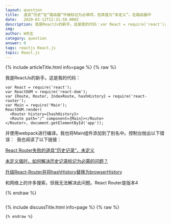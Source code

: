 ```yaml
---
layout: question
title:  道具“历史”在“路由器”中被标记为必填项，但其值为“未定义”。在路由器中
date:   2020-03-12T12:21:50.000Z
description: 我是ReactJs的新手。这是我的代码：var React = require('react');var ReactDOM = require('r...
img: 
author: W先生
category: question
answer: 0
tags: reactjs React.js
topic: React.js
---
```

<div class="article-root">
  <div class="article">
    {% include articleTitle.html info=page %}
    {% raw %}
    <div class="article-content"><p><font style="vertical-align: inherit;"><font style="vertical-align: inherit;">我是ReactJs的新手。</font><font style="vertical-align: inherit;">这是我的代码：</font></font></p>

<pre><code>var React = require('react');<font></font>
var ReactDOM = require('react-dom');<font></font>
var {Route, Router, IndexRoute, hashHistory} = require('react-router');<font></font>
var Main = require('Main');<font></font>
ReactDOM.render(<font></font>
  &lt;Router history={hashHistory}&gt;<font></font>
  &lt;Route path="/" component={Main}&gt;&lt;/Route&gt;<font></font>
&lt;/Router&gt;, document.getElementById('app'));<font></font>
</code></pre>

<p><font style="vertical-align: inherit;"><font style="vertical-align: inherit;">并使用webpack进行编译。</font><font style="vertical-align: inherit;">我也将Main组件添加到了别名中。</font><font style="vertical-align: inherit;">控制台抛出以下错误： 
 </font></font><a href="https://www.samyoc.com//uploads/users/13702/images/thumbnails/1584015583646.png" data-src="https://www.samyoc.com//uploads/users/13702/images/1584015583646.png" rel="noreferrer"><img src="https://i.stack.imgur.com/DjRVq.png" alt=""></a><font style="vertical-align: inherit;"><font style="vertical-align: inherit;">
我也阅读了以下链接：</font></font></p>

<p><a href="https://stackoverflow.com/questions/42845303/react-router-failed-prop-history-is-undefined"><font style="vertical-align: inherit;"><font style="vertical-align: inherit;">React Router失败的道具“历史记录”，未定义</font></font></a></p>

<p><a href="https://teamtreehouse.com/community/how-do-i-resolve-history-is-marked-required-when-value-is-undefined" rel="noreferrer"><font style="vertical-align: inherit;"><font style="vertical-align: inherit;">未定义值时，如何解决历史记录标记为必需的问题？</font></font></a></p>

<p><a href="https://stackoverflow.com/questions/37355265/upgrading-react-router-and-replacing-hashhistory-with-browserhistory"><font style="vertical-align: inherit;"><font style="vertical-align: inherit;">升级React-Router并将hashHistory替换为browserHistory</font></font></a></p>

<p><font style="vertical-align: inherit;"><font style="vertical-align: inherit;">和网络上的许多搜索，但我无法解决此问题。</font><font style="vertical-align: inherit;">React Router是版本4</font></font></p></div>
    {% endraw %}
  </div>
  <p style="height: 0;width:0;overflow: hidden;"> 第1310篇《道具“历史”在“路由器”中被标记为必填项，但其值为“未定义”。在路由器中》来自Winter(https://github.com/aiyld/aiyld.github.io)的站点</p>
  <div class="discuss-wrapper">
    {% include discussTitle.html info=page %}
    {% raw %}
    
    {% endraw %}
  </div>
<div>
